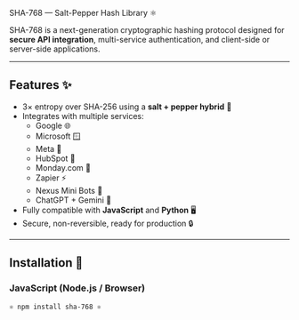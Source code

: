 SHA-768 — Salt-Pepper Hash Library ⚛️

SHA-768 is a next-generation cryptographic hashing protocol designed for **secure API integration**, multi-service authentication, and client-side or server-side applications.

---

## Features ✨

- 3× entropy over SHA-256 using a **salt + pepper hybrid** 🧂
- Integrates with multiple services:
  - Google 🌐
  - Microsoft 🪟
  - Meta 🦙
  - HubSpot 🏢
  - Monday.com 📅
  - Zapier ⚡
  - Nexus Mini Bots 🤖
  - ChatGPT + Gemini 🧠
- Fully compatible with **JavaScript** and **Python** 🖥️
- Secure, non-reversible, ready for production 🔒

---

## Installation 🚀

### JavaScript (Node.js / Browser)
```bash
⚛️ npm install sha-768 ⚛️